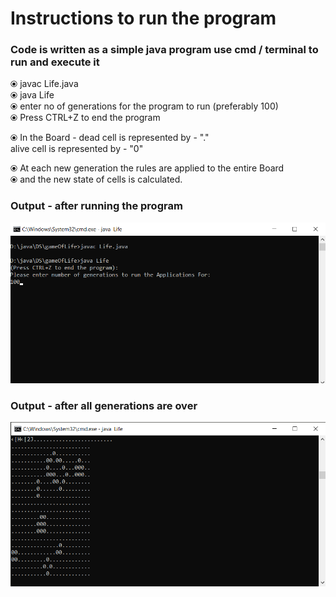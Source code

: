 
# Instructions to run the program

### Code is written as a simple java program use cmd / terminal to run and execute it
⦿ javac Life.java <br>
⦿ java Life <br>
⦿ enter no of generations for the program to run (preferably 100) <br>
⦿ Press CTRL+Z to end the program <br>

⦿ In the Board -
dead cell is represented by  -  "."<br>
alive cell is represented by -  "0"
   
⦿ At each new generation the rules are applied to the entire Board <br>
⦿ and the new state of cells is calculated.

### Output - after running the program
![alt text](https://raw.githubusercontent.com/shubs997/Assignment_Java_Shubham_Jadhav/main/output_before.png)


### Output - after all generations are over
![alt text](https://raw.githubusercontent.com/shubs997/Assignment_Java_Shubham_Jadhav/main/output_after.png)
